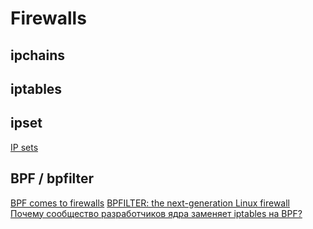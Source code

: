 # Firewalls


## ipchains


## iptables


## ipset
[IP sets](https://ipset.netfilter.org/ "ipset.netfilter.org")


## BPF / bpfilter
[BPF comes to firewalls](https://lwn.net/Articles/747551/ "lwn.net")
[BPFILTER: the next-generation Linux firewall](https://linux-audit.com/bpfilter-next-generation-linux-firewall/ "linux-audit.com")
[Почему сообщество разработчиков ядра заменяет iptables на BPF?](https://habr.com/en/company/otus/blog/646335/ "habr.com")
